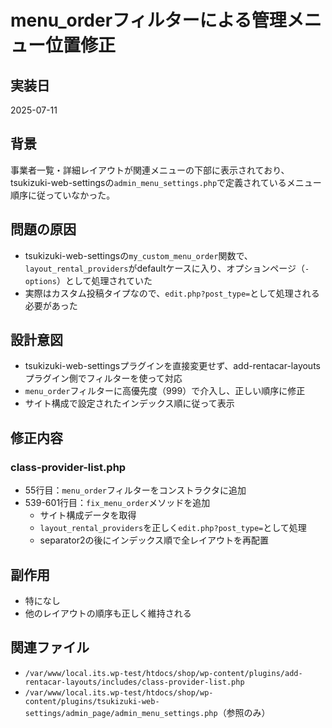 # menu_orderフィルターによる管理メニュー位置修正

## 実装日
2025-07-11

## 背景
事業者一覧・詳細レイアウトが関連メニューの下部に表示されており、tsukizuki-web-settingsの`admin_menu_settings.php`で定義されているメニュー順序に従っていなかった。

## 問題の原因
- tsukizuki-web-settingsの`my_custom_menu_order`関数で、`layout_rental_providers`がdefaultケースに入り、オプションページ（`-options`）として処理されていた
- 実際はカスタム投稿タイプなので、`edit.php?post_type=`として処理される必要があった

## 設計意図
- tsukizuki-web-settingsプラグインを直接変更せず、add-rentacar-layoutsプラグイン側でフィルターを使って対応
- `menu_order`フィルターに高優先度（999）で介入し、正しい順序に修正
- サイト構成で設定されたインデックス順に従って表示

## 修正内容
### class-provider-list.php
- 55行目：`menu_order`フィルターをコンストラクタに追加
- 539-601行目：`fix_menu_order`メソッドを追加
  - サイト構成データを取得
  - `layout_rental_providers`を正しく`edit.php?post_type=`として処理
  - separator2の後にインデックス順で全レイアウトを再配置

## 副作用
- 特になし
- 他のレイアウトの順序も正しく維持される

## 関連ファイル
- `/var/www/local.its.wp-test/htdocs/shop/wp-content/plugins/add-rentacar-layouts/includes/class-provider-list.php`
- `/var/www/local.its.wp-test/htdocs/shop/wp-content/plugins/tsukizuki-web-settings/admin_page/admin_menu_settings.php`（参照のみ）